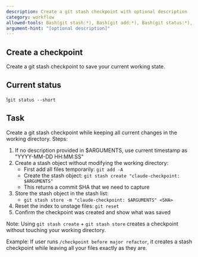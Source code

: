 ```yaml
---
description: Create a git stash checkpoint with optional description
category: workflow
allowed-tools: Bash(git stash:*), Bash(git add:*), Bash(git status:*), Bash(git reset:*)
argument-hint: "[optional description]"
---
```


## Create a checkpoint

Create a git stash checkpoint to save your current working state.

## Current status
!`git status --short`

## Task

Create a git stash checkpoint while keeping all current changes in the working directory. Steps:

1. If no description provided in $ARGUMENTS, use current timestamp as "YYYY-MM-DD HH:MM:SS"
2. Create a stash object without modifying the working directory:
   - First add all files temporarily: `git add -A`
   - Create the stash object: `git stash create "claude-checkpoint: $ARGUMENTS"`
   - This returns a commit SHA that we need to capture
3. Store the stash object in the stash list:
   - `git stash store -m "claude-checkpoint: $ARGUMENTS" <SHA>`
4. Reset the index to unstage files: `git reset`
5. Confirm the checkpoint was created and show what was saved

Note: Using `git stash create` + `git stash store` creates a checkpoint without touching your working directory.

Example: If user runs `/checkpoint before major refactor`, it creates a stash checkpoint while leaving all your files exactly as they are.